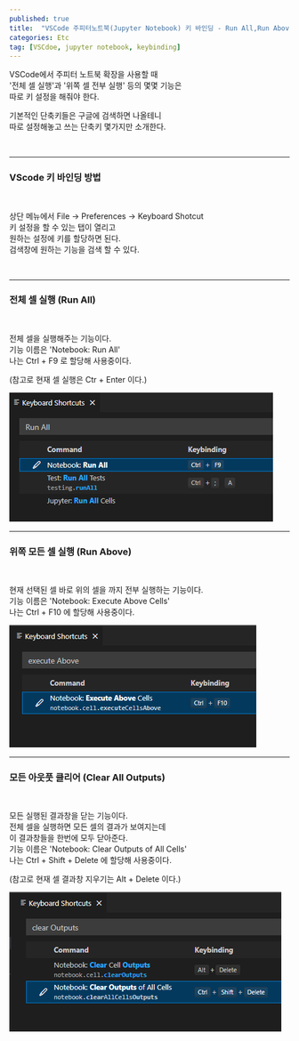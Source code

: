 ```yaml
---
published: true
title:  "VSCode 주피터노트북(Jupyter Notebook) 키 바인딩 - Run All,Run Above"
categories: Etc
tag: [VSCdoe, jupyter notebook, keybinding]
---
```


VSCode에서 주피터 노트북 확장을 사용할 때  
'전체 셀 실행'과 '위쪽 셀 전부 실행' 등의 몇몇 기능은  
따로 키 설정을 해줘야 한다.  

기본적인 단축키들은 구글에 검색하면 나올테니  
따로 설정해놓고 쓰는 단축키 몇가지만 소개한다.

<br> 

---
### VScode 키 바인딩 방법
<br>
  
상단 메뉴에서 File -> Preferences ->  Keyboard Shotcut  
키 설정을 할 수 있는 탭이 열리고  
원하는 설정에 키를 할당하면 된다.  
검색창에 원하는 기능을 검색 할 수 있다.

<br>


---
### 전체 셀 실행 (Run All)
<br>


전체 셀을 실행해주는 기능이다.  
기능 이름은 'Notebook: Run All'  
나는 Ctrl + F9 로 할당해 사용중이다.  

(참고로 현재 셀 실행은 Ctr + Enter 이다.)

!['keybinding_0'](/images/2022-08-07-Keybinding_0.PNG)  



---
### 위쪽 모든 셀 실행 (Run Above)
<br>


현재 선택된 셀 바로 위의 셀을 까지 전부 실행하는 기능이다.  
기능 이름은 'Notebook: Execute Above Cells'  
나는 Ctrl + F10 에 할당해 사용중이다.  


!['keybinding_1'](/images/2022-08-07-Keybinding_1.PNG)  

---
### 모든 아웃풋 클리어 (Clear All Outputs)
<br>


모든 실행된 결과창을 닫는 기능이다.  
전체 셀을 실행하면 모든 셀의 결과가 보여지는데  
이 결과창들을 한번에 모두 닫아준다.  
기능 이름은 'Notebook: Clear Outputs of All Cells'  
나는 Ctrl + Shift + Delete 에 할당해 사용중이다.  

(참고로 현재 셀 결과창 지우기는 Alt + Delete 이다.)


!['keybinding_2'](/images/2022-08-07-Keybinding_2.PNG)  
